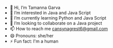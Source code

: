 - 👋 Hi, I’m Tamanna Garva
- 👀 I’m interested in Java and Java Script 
- 🌱 I’m currently learning Python and Java Script 
- 💞️ I’m looking to collaborate on a Java project 
- 📫 How to reach me cansynagrest6@gmail.com 
- 😄 Pronouns: she/her
- ⚡ Fun fact: I'm a human

<!---
Tamanna005/Tamanna005 is a ✨ special ✨ repository because its `README.md` (this file) appears on your GitHub profile.
You can click the Preview link to take a look at your changes.
--->
